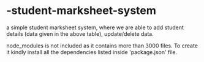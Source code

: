 # -student-marksheet-system
 a simple student marksheet system, where we are able to add student details (data given in the above table), update/delete data.
 
node_modules is not included as it contains more than 3000 files. 
To create it kindly install all the dependencies listed inside 'package.json' file.
